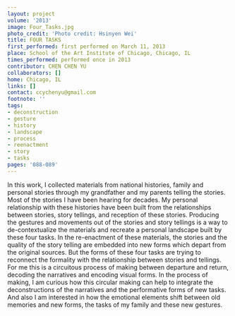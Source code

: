 ```yaml
---
layout: project
volume: '2013'
image: Four_Tasks.jpg
photo_credit: 'Photo credit: Hsinyen Wei'
title: FOUR TASKS
first_performed: first performed on March 11, 2013
place: School of the Art Institute of Chicago, Chicago, IL
times_performed: performed once in 2013
contributor: CHEN CHEN YU
collaborators: []
home: Chicago, IL
links: []
contact: ccychenyu@gmail.com
footnote: ''
tags:
- deconstruction
- gesture
- history
- landscape
- process
- reenactment
- story
- tasks
pages: '088-089'
---
```


In this work, I collected materials from national histories, family and personal stories through my grandfather and my parents telling the stories. Most of the stories I have been hearing for decades. My personal relationship with these histories have been built from the relationships between stories, story tellings, and reception of these stories. Producing the gestures and movements out of the stories and story tellings is a way to de-contextualize the materials and recreate a personal landscape built by these four tasks. In the re-enactment of these materials, the stories and the quality of the story telling are embedded into new forms which depart from the original sources. But the forms of these four tasks are trying to reconnect the formality with the relationship between stories and tellings. For me this is a circuitous process of making between departure and return, decoding the narratives and encoding visual forms. In the process of making, I am curious how this circular making can help to integrate the deconstructions of the narratives and the performative forms of new tasks. And also I am interested in how the emotional elements shift between old memories and new forms, the tasks of my family and these new gestures.
